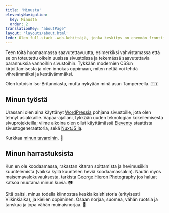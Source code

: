 ```yaml
---
title: 'Minusta'
eleventyNavigation:
  key: Minusta
  order: 2
translationKey: "aboutPage"
layout: 'layouts/about.html'
lede: Olen full-stack -web-kehittäjä, jonka keskitys on enemmän fronttia päin.
---
```


Teen töitä huomaamassa saavutettavuutta, esimerkiksi vahvistamassa että se on toteutettu oikein uusissa sivustoissa ja tekemässä saavutettavia parannuksia vanhoihin sivustoihin. Tykkään modernien CSS:n kirjoittamisesta ja olen innokas oppimaan, miten nettiä voi tehdä vihreämmäksi ja kestävämmäksi.

Olen kotoisin Iso-Britanniasta, mutta nykyään minä asun Tampereella. 🇫🇮

## Minun työstä

Urassani olen aina käyttänyt <a href="https://wordpress.org/" data-hover-img="/images/wplogoblue-notext-rgb.png">WordPressia</a> pohjana sivustoille, jota olen tehnyt asiakkaille. Vapaa-ajallani, tykkään uuden teknologian kokeilemisesta sivuprojekteilla; viime aikoina olen ollut käyttämässä <a href="https://www.11ty.dev/" data-hover-img="/images/11ty.svg">Eleventy</a> staattista sivustogeneraattoria, sekä <a href="https://nuxtjs.org/" data-hover-img="/images/Nuxt_logo_2021_250_dark.svg">NuxtJS:ia</a>.

Kurkkaa [minun tavaroihin](/{{locale}}/toita). 👀

## Minun harrastuksista

Kun en ole koodaamassa, rakastan kitaran soittamista ja hevimusiikin kuuntelemista (vaikka kyllä kuuntelen heviä koodaamassakin). Nautin myös maisemavalokuvauksesta, tarkista <a href="https://www.georgehieron.com/" data-hover-img="/images/george-hieron_emerald-skies-iii_sm-sq.webp">George Hieron Photography</a> jos haluat katsoa muutama minun kuvia. 📷

Sitä paitsi, minua todella kiinnostaa keskiaikaishistoria (erityisesti Viikinkiaika), ja kielien oppiminen. Osaan norjaa, suomea, vähän ruotsia ja tanskaa ja jopa vähän muinaisnorjaa. 📜